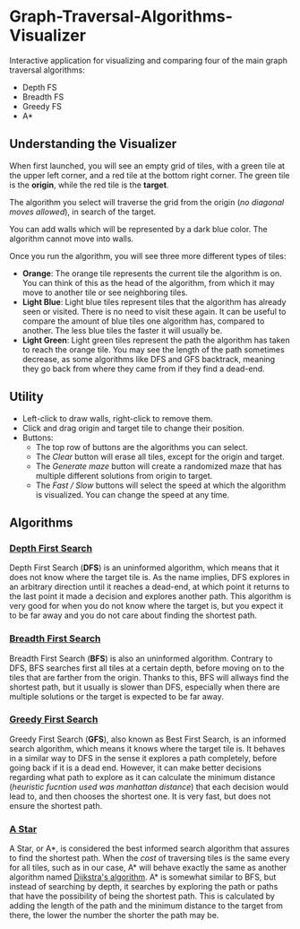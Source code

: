 # Graph-Traversal-Algorithms-Visualizer
Interactive application for visualizing and comparing four of the main graph traversal algorithms:
- Depth FS
- Breadth FS
- Greedy FS
- A*


## Understanding the Visualizer
When first launched, you will see an empty grid of tiles, with a green tile at the upper left corner, and a red tile at the bottom right corner.
The green tile is the **origin**, while the red tile is the **target**.

The algorithm you select will traverse the grid from the origin (*no diagonal moves allowed*), in search of the target.

You can add walls which will be represented by a dark blue color. The algorithm cannot move into walls.


Once you run the algorithm, you will see three more different types of tiles:
- **Orange**: The orange tile represents the current tile the algorithm is on. You can think of this as the head of the algorithm, from which it may move to another tile or see neighboring tiles.
- **Light Blue**: Light blue tiles represent tiles that the algorithm has already seen or visited. There is no need to visit these again. It can be useful to compare the amount of blue tiles one algorithm has, compared to another. The less blue tiles the faster it will usually be.
- **Light Green**: Light green tiles represent the path the algorithm has taken to reach the orange tile. You may see the length of the path sometimes decrease, as some algorithms like DFS and GFS backtrack, meaning they go back from where they came from if they find a dead-end.  


## Utility
- Left-click to draw walls, right-click to remove them.
- Click and drag origin and target tile to change their position.
- Buttons:
  - The top row of buttons are the algorithms you can select. 
  - The *Clear* button will erase all tiles, except for the origin and target.
  - The *Generate maze* button will create a randomized maze that has multiple different solutions from origin to target.
  - The *Fast / Slow* buttons will select the speed at which the algorithm is visualized. You can change the speed at any time.


## Algorithms
### [Depth First Search](https://en.wikipedia.org/wiki/Depth-first_search)
Depth First Search (**DFS**) is an uninformed algorithm, which means that it does not know where the target tile is. As the name implies, DFS explores in an arbitrary direction until it reaches a dead-end, at which point it returns to the last point it made a decision and explores another path. This algorithm is very good for when you do not know where the target is, but you expect it to be far away and you do not care about finding the shortest path.

### [Breadth First Search](https://en.wikipedia.org/wiki/Breadth-first_search)
Breadth First Search (**BFS**) is also an uninformed algorithm. Contrary to DFS, BFS searches first all tiles at a certain depth, before moving on to the tiles that are farther from the origin. Thanks to this, BFS will allways find the shortest path, but it usually is slower than DFS, especially when there are multiple solutions or the target is expected to be far away.

### [Greedy First Search](https://en.wikipedia.org/wiki/Best-first_search)
Greedy First Search (**GFS**), also known as Best First Search, is an informed search algorithm, which means it knows where the target tile is. It behaves in a similar way to DFS in the sense it explores a path completely, before going back if it is a dead end. However, it can make better decisions regarding what path to explore as it can calculate the minimum distance (*heuristic fucntion used was manhattan distance*) that each decision would lead to, and then chooses the shortest one. It is very fast, but does not ensure the shortest path.

### [A Star](https://en.wikipedia.org/wiki/A*_search_algorithm)
A Star, or A*, is considered the best informed search algorithm that assures to find the shortest path. When the *cost* of traversing tiles is the same every for all tiles, such as in our case, A* will behave exactly the same as another algorithm named [Dijkstra's algorithm](https://en.wikipedia.org/wiki/Dijkstra%27s_algorithm). A* is somewhat similar to BFS, but instead of searching by depth, it searches by exploring the path or paths that have the possibility of being the shortest path. This is calculated by adding the length of the path and the minimum distance to the target from there, the lower the number the shorter the path may be.
